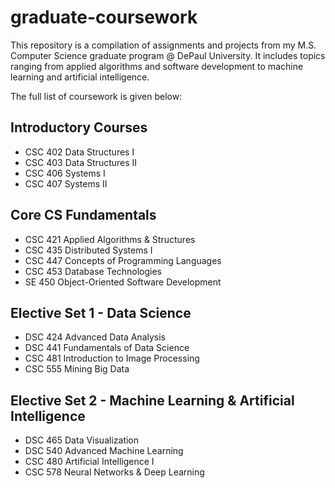 # graduate-coursework
This repository is a compilation of assignments and projects from my M.S. Computer Science graduate program @ DePaul University. 
It includes topics ranging from applied algorithms and software development to machine learning and artificial intelligence.

The full list of coursework is given below:

## Introductory Courses
- CSC 402 Data Structures I
- CSC 403 Data Structures II
- CSC 406 Systems I
- CSC 407 Systems II

## Core CS Fundamentals
- CSC 421 Applied Algorithms & Structures
- CSC 435 Distributed Systems I
- CSC 447 Concepts of Programming Languages
- CSC 453 Database Technologies
- SE 450 Object-Oriented Software Development

## Elective Set 1 - Data Science
- DSC 424 Advanced Data Analysis
- DSC 441 Fundamentals of Data Science
- CSC 481 Introduction to Image Processing
- CSC 555 Mining Big Data

## Elective Set 2 - Machine Learning & Artificial Intelligence
- DSC 465 Data Visualization
- DSC 540 Advanced Machine Learning
- CSC 480 Artificial Intelligence I
- CSC 578 Neural Networks & Deep Learning
